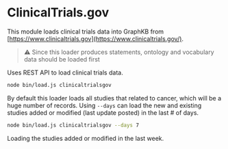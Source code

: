 # ClinicalTrials.gov

This module loads clinical trials data into GraphKB from [https://www.clinicaltrials.gov](https://www.clinicaltrials.gov/).

> :warning: Since this loader produces statements, ontology and vocabulary data should be loaded first


Uses REST API to load clinical trials data.
```bash
node bin/load.js clinicaltrialsgov
```

By default this loader loads all studies that related to cancer, which will be a huge number of records.
Using `--days` can load the new and existing studies added or modified (last update posted) in the last # of days.
```bash
node bin/load.js clinicaltrialsgov --days 7
```
Loading the studies added or modified in the last week.
